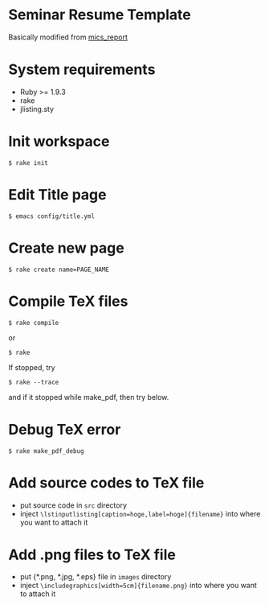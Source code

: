 Seminar Resume Template
====================
Basically modified from [mics_report](https://github.com/masawada/mics_report)

# System requirements
* Ruby >= 1.9.3
* rake
* jlisting.sty

# Init workspace
```
$ rake init
```

# Edit Title page
```
$ emacs config/title.yml
```

# Create new page
```
$ rake create name=PAGE_NAME
```

# Compile TeX files
```
$ rake compile
```

or

```
$ rake
```

If stopped, try
```
$ rake --trace
```
and if it stopped while make_pdf, then try below.

# Debug TeX error
```
$ rake make_pdf_debug
```

# Add source codes to TeX file
* put source code in `src` directory
* inject `\lstinputlisting[caption=hoge,label=hoge]{filename}` into where you want to attach it


# Add .png files to TeX file
* put {*.png, *.jpg, *.eps} file in `images` directory
* inject `\includegraphics[width=5cm]{filename.png}` into where you want to attach it
